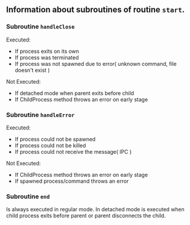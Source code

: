 ## Information about subroutines of routine `start`.

### Subroutine `handleClose`

Executed:

  * If process exits on its own
  * If process was terminated
  * If process was not spawned due to error( unknown command, file doesn't exist )

Not Executed:

  * If detached mode when parent exits before child
  * If ChildProcess method throws an error on early stage

### Subroutine `handleError`

Executed:

  * If process could not be spawned
  * If process could not be killed
  * If process could not receive the message( IPC )

Not Executed:

  * If ChildProcess method throws an error on early stage
  * If spawned process/command throws an error


### Subroutine `end`

Is always executed in regular mode.
In detached mode is executed when child process exits before parent or parent disconnects the child.
